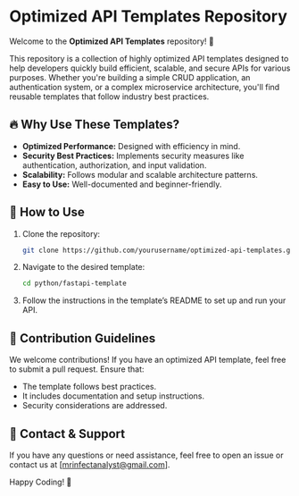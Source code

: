 # Optimized API Templates Repository

Welcome to the **Optimized API Templates** repository! 🚀

This repository is a collection of highly optimized API templates designed to help developers quickly build efficient, scalable, and secure APIs for various purposes. Whether you're building a simple CRUD application, an authentication system, or a complex microservice architecture, you'll find reusable templates that follow industry best practices.

## 🔥 Why Use These Templates?
- **Optimized Performance:** Designed with efficiency in mind.
- **Security Best Practices:** Implements security measures like authentication, authorization, and input validation.
- **Scalability:** Follows modular and scalable architecture patterns.
- **Easy to Use:** Well-documented and beginner-friendly.


## 🚀 How to Use
1. Clone the repository:
   ```bash
   git clone https://github.com/yourusername/optimized-api-templates.git
   ```
2. Navigate to the desired template:
   ```bash
   cd python/fastapi-template
   ```
3. Follow the instructions in the template’s README to set up and run your API.

## 📜 Contribution Guidelines
We welcome contributions! If you have an optimized API template, feel free to submit a pull request. Ensure that:
- The template follows best practices.
- It includes documentation and setup instructions.
- Security considerations are addressed.

## 📧 Contact & Support
If you have any questions or need assistance, feel free to open an issue or contact us at [mrinfectanalyst@gmail.com].

Happy Coding! 🚀

